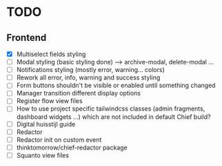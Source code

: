 # TODO

## Frontend

-   [x] Multiselect fields styling
-   [ ] Modal styling (basic styling done) --> archive-modal, delete-modal ...
-   [ ] Notifications styling (mostly error, warning... colors)
-   [ ] Rework all error, info, warning and success styling
-   [ ] Form buttons shouldn't be visible or enabled until something changed
-   [ ] Manager transition different display options
-   [ ] Register flow view files
-   [ ] How to use project specific tailwindcss classes (admin fragments, dashboard widgets ...) which are not included in default Chief build?
-   [ ] Digital huisstijl guide
-   [ ] Redactor
-   [ ] Redactor init on custom event
-   [ ] thinktomorrow/chief-redactor package
-   [ ] Squanto view files
